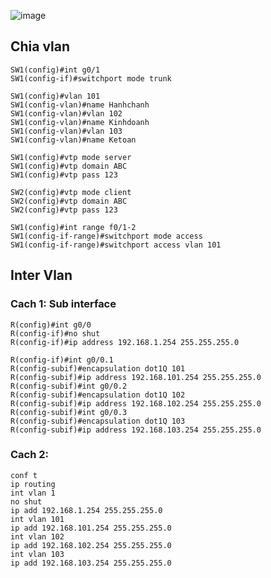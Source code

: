 ![image](https://user-images.githubusercontent.com/56266496/176694085-63b64e91-7977-4faa-828b-0da59352603c.png)

## Chia vlan

```
SW1(config)#int g0/1
SW1(config-if)#switchport mode trunk
```

```
SW1(config)#vlan 101
SW1(config-vlan)#name Hanhchanh
SW1(config-vlan)#vlan 102
SW1(config-vlan)#name Kinhdoanh
SW1(config-vlan)#vlan 103
SW1(config-vlan)#name Ketoan

SW1(config)#vtp mode server
SW1(config)#vtp domain ABC
SW1(config)#vtp pass 123
```

```
SW2(config)#vtp mode client
SW2(config)#vtp domain ABC
SW2(config)#vtp pass 123
```

```
SW1(config)#int range f0/1-2
SW1(config-if-range)#switchport mode access 
SW1(config-if-range)#switchport access vlan 101
```

## Inter Vlan

### Cach 1: Sub interface

```
R(config)#int g0/0
R(config-if)#no shut
R(config-if)#ip address 192.168.1.254 255.255.255.0

R(config-if)#int g0/0.1
R(config-subif)#encapsulation dot1Q 101
R(config-subif)#ip address 192.168.101.254 255.255.255.0
R(config-subif)#int g0/0.2
R(config-subif)#encapsulation dot1Q 102
R(config-subif)#ip address 192.168.102.254 255.255.255.0
R(config-subif)#int g0/0.3
R(config-subif)#encapsulation dot1Q 103
R(config-subif)#ip address 192.168.103.254 255.255.255.0
```

### Cach 2:

```
conf t
ip routing
int vlan 1
no shut
ip add 192.168.1.254 255.255.255.0
int vlan 101
ip add 192.168.101.254 255.255.255.0
int vlan 102
ip add 192.168.102.254 255.255.255.0
int vlan 103
ip add 192.168.103.254 255.255.255.0
```

